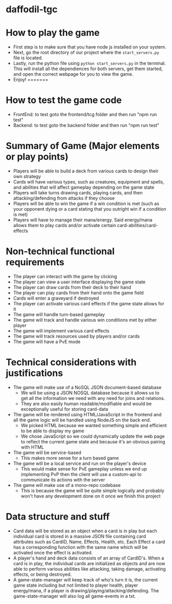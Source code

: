 # daffodil-tgc


# How to play the game
- First step is to make sure that you have node js installed on your system.
- Next, go the root directory of our project where the ```start_servers.py``` file is located.
- Lastly, run the python file using ```python start_servers.py``` in the terminal. This will install all the dependiences for both servers, get them started, and open the correct webpage for you to view the game.
- Enjoy!
=======

# How to test the game code
- FrontEnd: to test goto the frontend/tcg folder and then run "npm run test"
- Backend: to test goto the backend folder and then run "npm run test"

# Summary of Game (Major elements or play points)

- Players will be able to build a deck from various cards to design their own strategy
- Cards will have various types, such as creatures, equipment and spells, and abilities that will affect gameplay depending on the game state
- Players will take turns drawing cards, playing cards, and then attacking/defending from attacks if they choose
- Players will be able to win the game if a win condition is met (such as your opponent dying or a card stating that you outright win if a condition is met)
- Players will have to manage their mana/energy. Said energy/mana allows them to play cards and/or activate certain card-abilities/card-effects

# Non-technical functional requirements

- The player can interact with the game by clicking
- The player can view a user interface displaying the game state
- The player can draw cards from their deck to their hand
- The player can play cards from their hand onto the game field
- Cards will enter a graveyard if destroyed
- The player can activate various card effects if the game state allows for it
- The game will handle turn-based gameplay
- The game will track and handle various win conditions met by either player
- The game will implement various card effects
- The game will track resources used by players and/or cards
- The game will have a PvE mode

# Technical considerations with justifications

- The game will make use of a NoSQL JSON document-based database
  - We will be using a JSON NOSQL database because it allows us to get all the information we need with any need for joins and relations.
  - They are also easily human readable/modifiable and would be exceptionally useful for storing card-data
- The game will be rendered using HTML/JavaScript in the frontend and all the game logic will be handled using NodeJS on the back end.
  - We picked HTML because we wanted something simple and efficient to be able to display my game
  - We chose JavaScript so we could dynamically update the web page to reflect the current game state and because it's an obvious pairing with HTML
- The game will be service-based
  - This makes more sense for a turn based game
- The game will be a local service and run on the player's device
  - This would make sense for PvE gameplay unless we end up implementing PvP then the client will use a custom-api to communicate its actions with the server
- The game will make use of a mono-repo codebase
  - This is because the game will be quite simple logically and probably won't have any development done on it once we finish this project


# Data structure and stuff

- Card data will be stored as an object when a card is in play but each individual card is stored in a massive JSON file containing card attributes such as CardID, Name, Effects, Health, etc. Each Effect a card has a corresponding function with the same name which will be activated once the effect is activated.
- A player's hand and deck data consists of an array of CardID's. When a card is in play, the individual cards are initialized as objects and are now able to perform various abilities like attacking, taking damage, activating effects, or being destroyed.
- A game-state-manager will keep track of who's turn it is, the current game state including but not limited to player health, player energy/mana, if a player is drawing/playing/attacking/defending. The game-state-manager will also log all game-events in a txt.
